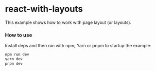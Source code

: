 # react-with-layouts

This example shows how to work with page layout (or layouts).

### How to use

Install deps and then run with npm, Yarn or pnpm to startup the example:

```bash
npm run dev
yarn dev
pnpm dev
```
